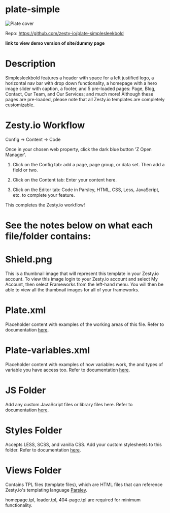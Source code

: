 # plate-simple

![Plate cover](https://github.com/zesty-io/plate-simplesleekbold/blob/master/cover.png)

Repo: https://github.com/zesty-io/plate-simplesleekbold

****link to view demo version of site/dummy page****

# Description
Simplesleekbold features a header with space for a left justified logo, a horizontal nav bar with drop down functionality, a homepage with a hero image slider with caption, a footer, and 5 pre-loaded pages: Page, Blog, Contact, Our Team, and Our Services; and much more!
Although these pages are pre-loaded, please note that all Zesty.io templates are completely customizable.

# Zesty.io Workflow

Config -> Content -> Code

Once in your chosen web property, click the dark blue button 'Z Open Manager'.

1. Click on the Config tab: add a page, page group, or data set. Then add a field or two.

2. Click on the Content tab: Enter your content here.

3. Click on the Editor tab: Code in Parsley, HTML, CSS, Less, JavaScript, etc. to complete your feature.

This completes the Zesty.io workflow!

# See the notes below on what each file/folder contains:

# Shield.png
This is a thumbnail image that will represent this template in your Zesty.io account. To view this image login to your Zesty.io account and select My Account, then select Frameworks from the left-hand menu. You will then be able to view all the thumbnail images for all of your frameworks.

# Plate.xml
Placeholder content with examples of the working areas of this file.
Refer to documentation [here](https://developer.zesty.io/docs/templating/plate-xml/).

# Plate-variables.xml
Placeholder content with examples of how variables work, the and types of variable you have access too.
Refer to documentation [here](https://developer.zesty.io/docs/templating/plate-variables-xml/).

# JS Folder
Add any custom JavaScript files or library files here.
Refer to documentation [here](https://developer.zesty.io/docs/code-editor/javascript-files/).

# Styles Folder
Accepts LESS, SCSS, and vanilla CSS. Add your custom stylesheets to this folder.
Refer to documentation [here](https://developer.zesty.io/docs/code-editor/css-and-less/).

# Views Folder
Contains TPL files (template files), which are HTML files that can reference Zesty.io's templating language [Parsley](https://developer.zesty.io/parsley-templating/).

homepage.tpl, loader.tpl, 404-page.tpl are required for minimum functionality.

